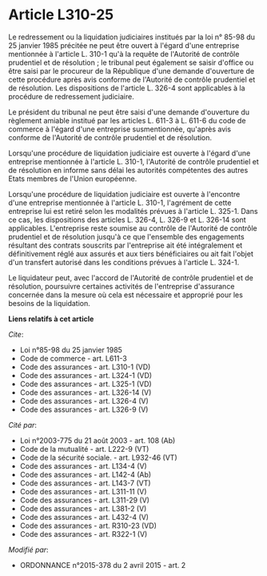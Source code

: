 # Article L310-25

Le redressement ou la liquidation judiciaires institués par la loi n° 85-98 du 25 janvier 1985 précitée ne peut être ouvert à
l'égard d'une entreprise mentionnée à l'article L. 310-1 qu'à la requête de l'Autorité de contrôle prudentiel et de
résolution ; le tribunal peut également se saisir d'office ou être saisi par le procureur de la République d'une demande
d'ouverture de cette procédure après avis conforme de l'Autorité de contrôle prudentiel et de résolution. Les dispositions de
l'article L. 326-4 sont applicables à la procédure de redressement judiciaire. 

Le président du tribunal ne peut être saisi d'une demande d'ouverture du règlement amiable institué par les articles L. 611-3
à L. 611-6 du code de commerce à l'égard d'une entreprise susmentionnée, qu'après avis conforme de l'Autorité de contrôle
prudentiel et de résolution. 

Lorsqu'une procédure de liquidation judiciaire est ouverte à l'égard d'une entreprise mentionnée à l'article L. 310-1,
l'Autorité de contrôle prudentiel et de résolution en informe sans délai les autorités compétentes des autres Etats membres
de l'Union européenne. 

Lorsqu'une procédure de liquidation judiciaire est ouverte à l'encontre d'une entreprise mentionnée à l'article L. 310-1,
l'agrément de cette entreprise lui est retiré selon les modalités prévues à l'article L. 325-1. Dans ce cas, les dispositions
des articles L. 326-4, L. 326-9 et L. 326-14 sont applicables. L'entreprise reste soumise au contrôle de l'Autorité de
contrôle prudentiel et de résolution jusqu'à ce que l'ensemble des engagements résultant des contrats souscrits par
l'entreprise ait été intégralement et définitivement réglé aux assurés et aux tiers bénéficiaires ou ait fait l'objet d'un
transfert autorisé dans les conditions prévues à l'article L. 324-1. 

Le liquidateur peut, avec l'accord de l'Autorité de contrôle prudentiel et de résolution, poursuivre certaines activités de
l'entreprise d'assurance concernée dans la mesure où cela est nécessaire et approprié pour les besoins de la liquidation.

**Liens relatifs à cet article**

_Cite_:

  - Loi n°85-98 du 25 janvier 1985
  - Code de commerce - art. L611-3
  - Code des assurances - art. L310-1 (VD)
  - Code des assurances - art. L324-1 (VD)
  - Code des assurances - art. L325-1 (VD)
  - Code des assurances - art. L326-14 (V)
  - Code des assurances - art. L326-4 (V)
  - Code des assurances - art. L326-9 (V)

_Cité par_:

  - Loi n°2003-775 du 21 août 2003 - art. 108 (Ab)
  - Code de la mutualité - art. L222-9 (VT)
  - Code de la sécurité sociale. - art. L932-46 (VT)
  - Code des assurances - art. L134-4 (V)
  - Code des assurances - art. L142-4 (Ab)
  - Code des assurances - art. L143-7 (VT)
  - Code des assurances - art. L311-11 (V)
  - Code des assurances - art. L311-29 (V)
  - Code des assurances - art. L381-2 (V)
  - Code des assurances - art. L432-4 (V)
  - Code des assurances - art. R310-23 (VD)
  - Code des assurances - art. R322-1 (V)

_Modifié par_:

  - ORDONNANCE n°2015-378 du 2 avril 2015 - art. 2
